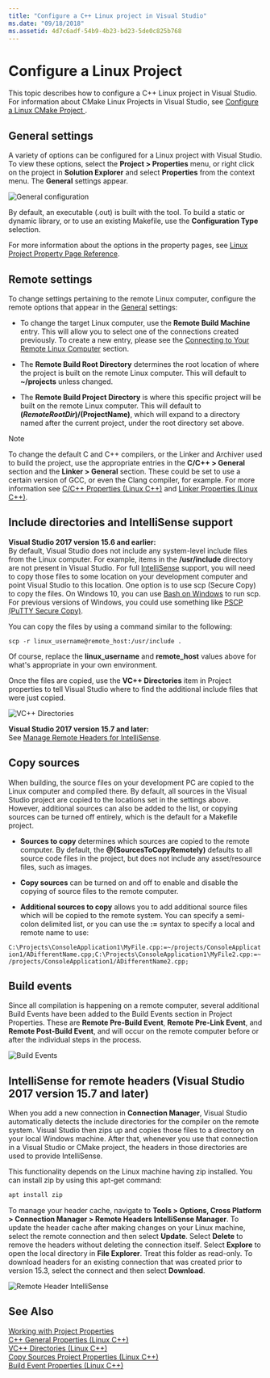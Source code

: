 ```yaml
---
title: "Configure a C++ Linux project in Visual Studio"
ms.date: "09/18/2018"
ms.assetid: 4d7c6adf-54b9-4b23-bd23-5de0c825b768
---
```

# Configure a Linux Project

This topic describes how to configure a C++ Linux project in Visual Studio. For information about CMake Linux Projects in Visual Studio, see [Configure a Linux CMake Project ](cmake-linux-project.md).

## General settings

A variety of options can be configured for a Linux project with Visual Studio.  To view these options, select the **Project > Properties** menu, or right click on the project in **Solution Explorer** and select **Properties** from the context menu. The **General** settings appear.

![General configuration](media/settings_general.png)

By default, an executable (.out) is built with the tool.  To build a static or dynamic library, or to use an existing Makefile, use the **Configuration Type** selection.

For more information about the options in the property pages, see [Linux Project Property Page Reference](prop-pages-linux.md).

## Remote settings

To change settings pertaining to the remote Linux computer, configure the remote options that appear in the [General](prop-pages/general-linux.md) settings:

- To change the target Linux computer, use the **Remote Build Machine** entry.  This will allow you to select one of the connections created previously.  To create a new entry, please see the [Connecting to Your Remote Linux Computer](connect-to-your-remote-linux-computer.md) section.

- The **Remote Build Root Directory** determines the root location of where the project is built on the remote Linux computer.  This will default to **~/projects** unless changed.

- The **Remote Build Project Directory** is where this specific project will be built on the remote Linux computer.  This will default to **$(RemoteRootDir)/$(ProjectName)**, which will expand to a directory named after the current project, under the root directory set above.

> [!NOTE]
> To change the default C and C++ compilers, or the Linker and Archiver used to build the project, use the appropriate entries in the **C/C++ > General** section and the **Linker > General** section.  These could be set to use a certain version of GCC, or even the Clang compiler, for example. For more information see [C/C++ Properties (Linux C++)](prop-pages/c-cpp-linux.md) and [Linker Properties (Linux C++)](prop-pages/linker-linux.md).

## Include directories and IntelliSense support

**Visual Studio 2017 version 15.6 and earlier:**<br/>
By default, Visual Studio does not include any system-level include files from the Linux computer.  For example, items in the **/usr/include** directory are not present in Visual Studio.
For full [IntelliSense](/visualstudio/ide/using-intellisense) support, you will need to copy those files to some location on your development computer and point Visual Studio to this location.  One option is to use scp (Secure Copy) to copy the files.  On Windows 10, you can use [Bash on Windows](https://msdn.microsoft.com/commandline/wsl/about) to run scp.  For previous versions of Windows, you could use something like [PSCP (PuTTY Secure Copy)](http://www.chiark.greenend.org.uk/~sgtatham/putty/download.html).

You can copy the files by using a command similar to the following:

`scp -r linux_username@remote_host:/usr/include .`

Of course, replace the **linux_username** and **remote_host** values above for what's appropriate in your own environment.

Once the files are copied, use the **VC++ Directories** item in Project properties to tell Visual Studio where to find the additional include files that were just copied.

![VC++ Directories](media/settings_directories.png)

**Visual Studio 2017 version 15.7 and later:**<br/>
See [Manage Remote Headers for IntelliSense](#remote_intellisense).

## Copy sources

When building, the source files on your development PC are copied to the Linux computer and compiled there.  By default, all sources in the Visual Studio project are copied to the locations set in the settings above.  However, additional sources can also be added to the list, or copying sources can be turned off entirely, which is the default for a Makefile project.

- **Sources to copy** determines which sources are copied to the remote computer.  By default, the **\@(SourcesToCopyRemotely)** defaults to all source code files in the project, but does not include any asset/resource files, such as images.

- **Copy sources** can be turned on and off to enable and disable the copying of source files to the remote computer.

- **Additional sources to copy** allows you to add additional source files which will be copied to the remote system.  You can specify a semi-colon delimited list, or you can use the **:=** syntax to specify a local and remote name to use:

`C:\Projects\ConsoleApplication1\MyFile.cpp:=~/projects/ConsoleApplication1/ADifferentName.cpp;C:\Projects\ConsoleApplication1\MyFile2.cpp:=~/projects/ConsoleApplication1/ADifferentName2.cpp;`

## Build events

Since all compilation is happening on a remote computer, several additional Build Events have been added to the Build Events section in Project Properties.  These are **Remote Pre-Build Event**, **Remote Pre-Link Event**, and **Remote Post-Build Event**, and will occur on the remote computer before or after the individual steps in the process.

![Build Events](media/settings_buildevents.png)

## <a name="remote_intellisense"></a> IntelliSense for remote headers (Visual Studio 2017 version 15.7 and later)

When you add a new connection in **Connection Manager**, Visual Studio automatically detects the include directories for the compiler on the remote system. Visual Studio then zips up and copies those files to a directory on your local Windows machine. After that, whenever you use that connection in a Visual Studio or CMake project, the headers in those directories are used to provide IntelliSense.

This functionality depends on the Linux machine having zip installed. You can install zip by using this apt-get command:

```cmd
apt install zip
```

To manage your header cache, navigate to **Tools > Options, Cross Platform > Connection Manager > Remote Headers IntelliSense Manager**. To update the header cache after making changes on your Linux machine, select the remote connection and then select **Update**. Select **Delete** to remove the headers without deleting the connection itself. Select **Explore** to open the local directory in **File Explorer**. Treat this folder as read-only. To download headers for an existing connection that was created prior to version 15.3, select the connect and then select **Download**.

![Remote Header IntelliSense](media/remote-header-intellisense.png)

## See Also

[Working with Project Properties](../ide/working-with-project-properties.md)<br/>
[C++ General Properties (Linux C++)](../linux/prop-pages/general-linux.md)<br/>
[VC++ Directories (Linux C++)](../linux/prop-pages/directories-linux.md)<br/>
[Copy Sources Project Properties (Linux C++)](../linux/prop-pages/copy-sources-project.md)<br/>
[Build Event Properties (Linux C++)](../linux/prop-pages/build-events-linux.md)